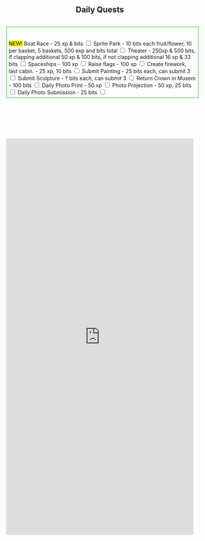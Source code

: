 <h2 style ="text-align: center;">Daily Quests</h2>
<hr style='height:1px; visibility:hidden;' />
<div style="border-style: dotted;border-width: 2px;padding: 5px;border-color: #00be00;width: 600px;max-width: 100%;margin-left:auto;margin-right:auto;">
	<hr style="height:0px; visibility:hidden;" />
	<label class="container"><mark>NEW!</mark> Boat Race - 25 xp &amp; bits
		<input type="checkbox">
		<span class="checkmark"></span>
	</label>
	<label class="container">Sprite Park - 10 bits each fruit/flower, 10 per basket, 5 baskets, 500 exp and bits total
		<input type="checkbox">
		<span class="checkmark"></span>
	</label>
	<label class="container">Theater - 250xp &amp; 500 bits, if clapping additional 50 xp &amp; 100 bits, if not clapping additional 16 xp &amp; 33 bits
		<input type="checkbox">
		<span class="checkmark"></span>
	</label>
	<label class="container">Spaceships - 100 xp
		<input type="checkbox">
		<span class="checkmark"></span>
	</label>
	<label class="container">Raise flags - 100 xp
		<input type="checkbox">
		<span class="checkmark"></span>
	</label>
	<label class="container">Create firework, last cabin. - 25 xp, 10 bits
		<input type="checkbox">
		<span class="checkmark"></span>
	</label>
	<label class="container">Submit Painting - 25 bits each, can submit 3
		<input type="checkbox">
		<span class="checkmark"></span>
	</label>
	<label class="container">Submit Sculpture - ? bits each, can submit 3
		<input type="checkbox">
		<span class="checkmark"></span>
	</label>
	<label class="container">Return Crown in Musem - 100 bits
		<input type="checkbox">
		<span class="checkmark"></span>
	</label>
	<label class="container">Daily Photo Print - 50 xp
		<input type="checkbox">
		<span class="checkmark"></span>
	</label>
	<label class="container">Photo Projection - 50 xp, 25 bits
		<input type="checkbox">
		<span class="checkmark"></span>
	</label>
	<label class="container">Daily Photo Submission - 25 bits
		<input type="checkbox">
		<span class="checkmark"></span>
	</label>
</div>
<hr style="height:80px; visibility:hidden;" />
<iframe src="https://docs.google.com/forms/d/e/1FAIpQLScLvXJHgvdNBeWLiZEGmcEOgSYBNUwZBeHF9rdpGpnOyMtpLw/viewform?embedded=true" style="border-width: 0;width: 640px;height:1065px;max-width: 100%;margin-left:auto;margin-right:auto;" marginheight="0" marginwidth="0"><a href='https://docs.google.com/forms/d/e/1FAIpQLScLvXJHgvdNBeWLiZEGmcEOgSYBNUwZBeHF9rdpGpnOyMtpLw/viewform?usp=sf_link'>Loading Form...</a></iframe>